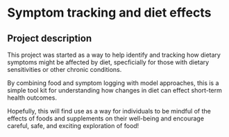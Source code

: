 # Symptom tracking and diet effects


## Project description

This project was started as a way to help identify and tracking how dietary symptoms might be affected by diet, specficially for those with dietary sensitivities or other chronic conditions.

By combining food and symptom logging with model approaches, this is a simple tool kit for understanding how changes in diet can effect short-term health outcomes.

Hopefully, this will find use as a way for individuals to be mindful of the effects of foods and supplements on their well-being and encourage careful, safe, and exciting exploration of food!
